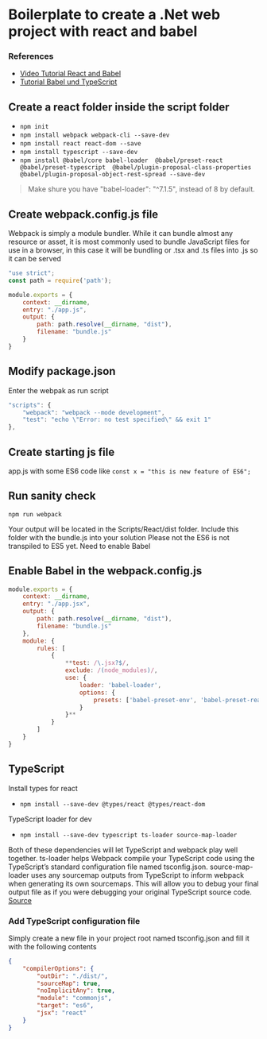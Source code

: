 ﻿# Boilerplate to create a .Net web project with react and babel

### References
- [Video Tutorial React and Babel](https://www.youtube.com/watch?v=bnFgGYooDCM)
- [Tutorial Babel und TypeScript](https://medium.com/@francesco.agnoletto/how-to-set-up-typescript-with-babel-and-webpack-6fba1b6e72d5)

## Create a react folder inside the script folder

- `npm init`
- `npm install webpack webpack-cli --save-dev`
- `npm install react react-dom --save`
- `npm install typescript --save-dev`
- `npm install @babel/core babel-loader  @babel/preset-react @babel/preset-typescript  @babel/plugin-proposal-class-properties  @babel/plugin-proposal-object-rest-spread --save-dev`

> Make shure you have "babel-loader": "^7.1.5", instead of 8 by default.

## Create webpack.config.js file
Webpack is simply a module bundler. While it can bundle almost any resource or asset, it is most commonly used to bundle JavaScript files for use in a browser, in this case it will be bundling or .tsx and .ts files into .js so it can be served

```JavaScript
"use strict";
const path = require('path');

module.exports = {
    context: __dirname,
    entry: "./app.js",
    output: {
        path: path.resolve(__dirname, "dist"),
        filename: "bundle.js"
    }
}
```

## Modify package.json
Enter the webpak as run script 

```JavaScript
"scripts": {
    "webpack": "webpack --mode development",
    "test": "echo \"Error: no test specified\" && exit 1"
},
```

## Create starting js file
app.js with some ES6 code like
`const x = "this is new feature of ES6";`

## Run sanity check
`npm run webpack`

Your output will be located in the Scripts/React/dist folder. Include this folder with the bundle.js into your solution
Please not the ES6 is not transpiled to ES5 yet. Need to enable Babel

## Enable Babel in the webpack.config.js

```JavaScript
module.exports = {
    context: __dirname,
    entry: "./app.jsx",
    output: {
        path: path.resolve(__dirname, "dist"),
        filename: "bundle.js"
    },
    module: {
        rules: [
            {
                **test: /\.jsx?$/,
                exclude: /(node_modules)/,
                use: {
                    loader: 'babel-loader',
                    options: {
                        presets: ['babel-preset-env', 'babel-preset-react']
                    }
                }**
            }
        ]
    }
}
```

## TypeScript

Install types for react
- `npm install --save-dev @types/react @types/react-dom`

TypeScript loader for dev
- `npm install --save-dev typescript ts-loader source-map-loader`

Both of these dependencies will let TypeScript and webpack play well together. ts-loader helps Webpack compile your TypeScript code using the TypeScript’s standard configuration file named tsconfig.json. source-map-loader uses any sourcemap outputs from TypeScript to inform webpack when generating its own sourcemaps. This will allow you to debug your final output file as if you were debugging your original TypeScript source code. [Source](https://www.typescriptlang.org/docs/handbook/react-&-webpack.html)

### Add TypeScript configuration file
Simply create a new file in your project root named tsconfig.json and fill it with the following contents

```JSON
{
    "compilerOptions": {
        "outDir": "./dist/",
        "sourceMap": true,
        "noImplicitAny": true,
        "module": "commonjs",
        "target": "es6",
        "jsx": "react"
    }
}
```

